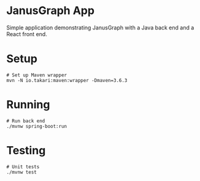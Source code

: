 # JanusGraph App
Simple application demonstrating JanusGraph with a Java back end and a React front end.

# Setup
```
# Set up Maven wrapper
mvn -N io.takari:maven:wrapper -Dmaven=3.6.3
```

# Running
```
# Run back end
./mvnw spring-boot:run
```

# Testing
```
# Unit tests
./mvnw test
```

